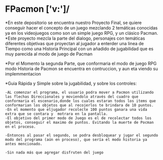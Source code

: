 ﻿# FPacmon \['v:']/ 
*En este depositorio se encuentra nuestro Proyecto Final, se quiere conseguir hacer el concepto de un juego mezclando 2 temáticas conocidas ya en los videojuegos como son un simple juego RPG, y un clásico Pacman.
*Este proyecto mezcla la parte del dialogo, personajes con temáticas diferentes objetivas que proyectan al jugador a enterder una linea de Tiempo como una Historia Principal con un añadido de jugabilidad que es muy parecida al modo de juego de Pacman

*Por el Momento la segunda Parte, que conformaria el modo de juego RPG modo Historia de Pacmon se encuentra en contruccion, y aun eta viendo su implemmentacion

*Guia Rápida y Simple sobre la jugabilidad, y sobre los controles:
	
	-AL comenzar el programa, el usuario podra mover a Pacmon utilizando las flechas Direccionales y moviendolo através del cuadro que conformaria el escenario,donde los cuales estaran todos los items que conformarian los objetos que al recojerlos te brindara de 10 puntos.
	-En el momento que eljugador recolecte 100 puntos ganara una vida extra que se contara y  motrara en la pantalla.
	-El objetivo del primer modo de Juego es el de recolectar todos los objetos, conseguir el maximo de puntos. Evitando la muerte de Pocman en el proceso.
	
	-Entonces al pasar el segundo, se podra desbloquear y jugar el segundo modo del programa (aún en proceso), que sería el modo historia ya antes mencionado.
	
	-Sin nada más que agregar disfruten del juego
